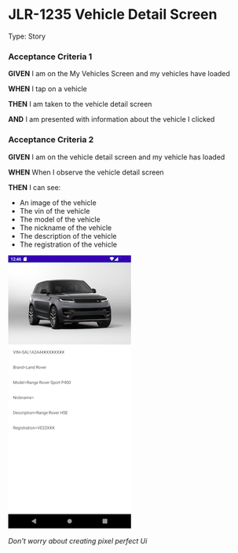 # JLR-1235 Vehicle Detail Screen

Type: Story

### Acceptance Criteria 1

**GIVEN** I am on the My Vehicles Screen and my vehicles have loaded

**WHEN** I tap on a vehicle

**THEN** I am taken to the vehicle detail screen

**AND** I am presented with information about the vehicle I clicked 


### Acceptance Criteria 2

**GIVEN** I am on the vehicle detail screen and my vehicle has loaded

**WHEN** When I observe the vehicle detail screen

**THEN** I can see:

* An image of the vehicle
* The vin of the vehicle
* The model of the vehicle
* The nickname of the vehicle
* The description of the vehicle
* The registration of the vehicle

![image](/tickets/images/Example.png)

_Don't worry about creating pixel perfect Ui_